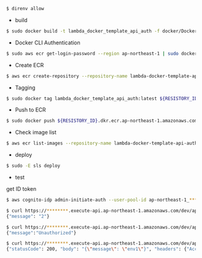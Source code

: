 ```bash
$ direnv allow
```

- build

```bash
$ sudo docker build -t lambda_docker_template_api_auth -f docker/Dockerfile . 
```

- Docker CLI Authentication

```bash
$ sudo aws ecr get-login-password --region ap-northeast-1 | sudo docker login --username AWS --password-stdin ${RESISTORY_ID}.dkr.ecr.ap-northeast-1.amazonaws.com
```

- Create ECR

```bash
$ aws ecr create-repository --repository-name lambda-docker-template-api-auth
```

- Tagging

```bash
$ sudo docker tag lambda_docker_template_api_auth:latest ${RESISTORY_ID}.dkr.ecr.ap-northeast-1.amazonaws.com/lambda-docker-template-api-auth:latest
```

- Push to ECR

```bash
$ sudo docker push ${RESISTORY_ID}.dkr.ecr.ap-northeast-1.amazonaws.com/lambda-docker-template-api-auth:latest
```

- Check image list

```bash
$ aws ecr list-images --repository-name lambda-docker-template-api-auth
```

- deploy

```bash
$ sudo -E sls deploy
```

- test

get ID token  

```bash
$ aws cognito-idp admin-initiate-auth --user-pool-id ap-northeast-1_******** --client-id ********** --auth-flow ADMIN_NO_SRP_AUTH --auth-parameters USERNAME=your_user_name,PASSWORD=*******
```

```bash
$ curl https://********.execute-api.ap-northeast-1.amazonaws.com/dev/api/v1/endpoint_without_auth
{"message": "2"}
```

```bash
$ curl https://********.execute-api.ap-northeast-1.amazonaws.com/dev/api/v1/endpoint_with_auth
{"message":"Unauthorized"}
```

```bash
$ curl https://********.execute-api.ap-northeast-1.amazonaws.com/dev/api/v1/endpoint_with_auth -H "Authorization: [ID_TOKEN]"
{"statusCode": 200, "body": "{\"message\": \"env1\"}", "headers": {"Access-Control-Allow-Origin": "*", "Access-Control-Allow-Credentials": "true"}}
```